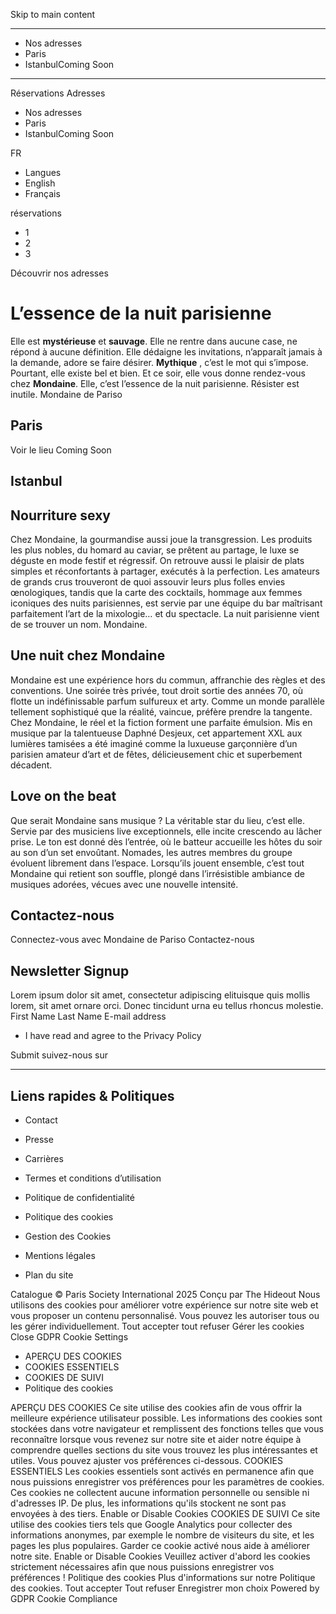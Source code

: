Skip to main content
  *   *   * 

  * Nos adresses
  * Paris
  * IstanbulComing Soon


  *   *   * 

Réservations
Adresses
  * Nos adresses
  * Paris
  * IstanbulComing Soon


FR
  * Langues
  * English
  * Français


réservations
  * 1
  * 2
  * 3


Découvrir nos adresses
# L’essence de la nuit parisienne
Elle est **mystérieuse** et **sauvage**. Elle ne rentre dans aucune case, ne répond à aucune définition. Elle dédaigne les invitations, n’apparaît jamais à la demande, adore se faire désirer. **Mythique** , c’est le mot qui s’impose. Pourtant, elle existe bel et bien. Et ce soir, elle vous donne rendez-vous chez **Mondaine**. Elle, c’est l’essence de la nuit parisienne. Résister est inutile.
Mondaine de Pariso
## Paris
Voir le lieu
Coming Soon 
## Istanbul
## Nourriture sexy
Chez Mondaine, la gourmandise aussi joue la transgression. Les produits les plus nobles, du homard au caviar, se prêtent au partage, le luxe se déguste en mode festif et régressif. On retrouve aussi le plaisir de plats simples et réconfortants à partager, exécutés à la perfection. Les amateurs de grands crus trouveront de quoi assouvir leurs plus folles envies œnologiques, tandis que la carte des cocktails, hommage aux femmes iconiques des nuits parisiennes, est servie par une équipe du bar maîtrisant parfaitement l’art de la mixologie… et du spectacle.
La nuit parisienne vient de se trouver un nom. Mondaine.
## Une nuit chez Mondaine
Mondaine est une expérience hors du commun, affranchie des règles et des conventions. Une soirée très privée, tout droit sortie des années 70, où flotte un indéfinissable parfum sulfureux et arty. Comme un monde parallèle tellement sophistiqué que la réalité, vaincue, préfère prendre la tangente. Chez Mondaine, le réel et la fiction forment une parfaite émulsion. Mis en musique par la talentueuse Daphné Desjeux, cet appartement XXL aux lumières tamisées a été imaginé comme la luxueuse garçonnière d’un parisien amateur d’art et de fêtes, délicieusement chic et superbement décadent.
## Love on the beat 
Que serait Mondaine sans musique ? La véritable star du lieu, c’est elle. Servie par des musiciens live exceptionnels, elle incite crescendo au lâcher prise. Le ton est donné dès l’entrée, où le batteur accueille les hôtes du soir au son d’un set envoûtant. Nomades, les autres membres du groupe évoluent librement dans l’espace. Lorsqu’ils jouent ensemble, c’est tout Mondaine qui retient son souffle, plongé dans l’irrésistible ambiance de musiques adorées, vécues avec une nouvelle intensité.
## Contactez-nous
Connectez-vous avec Mondaine de Pariso
Contactez-nous
## Newsletter Signup
Lorem ipsum dolor sit amet, consectetur adipiscing elituisque quis mollis lorem, sit amet ornare orci. Donec tincidunt urna eu tellus rhoncus molestie.
First Name
Last Name
E-mail address
  * I have read and agree to the Privacy Policy


Submit
suivez-nous sur
  *   *   * 

## Liens rapides & Politiques
  * Contact
  * Presse
  * Carrières
  * Termes et conditions d’utilisation


  * Politique de confidentialité
  * Politique des cookies
  * Gestion des Cookies
  * Mentions légales
  * Plan du site


Catalogue
© Paris Society International 2025 Conçu par The Hideout
Nous utilisons des cookies pour améliorer votre expérience sur notre site web et vous proposer un contenu personnalisé. Vous pouvez les autoriser tous ou les gérer individuellement.
Tout accepter tout refuser Gérer les cookies
Close GDPR Cookie Settings
  * APERÇU DES COOKIES
  * COOKIES ESSENTIELS
  * COOKIES DE SUIVI
  * Politique des cookies


APERÇU DES COOKIES
Ce site utilise des cookies afin de vous offrir la meilleure expérience utilisateur possible. Les informations des cookies sont stockées dans votre navigateur et remplissent des fonctions telles que vous reconnaître lorsque vous revenez sur notre site et aider notre équipe à comprendre quelles sections du site vous trouvez les plus intéressantes et utiles. Vous pouvez ajuster vos préférences ci-dessous.
COOKIES ESSENTIELS
Les cookies essentiels sont activés en permanence afin que nous puissions enregistrer vos préférences pour les paramètres de cookies. Ces cookies ne collectent aucune information personnelle ou sensible ni d'adresses IP. De plus, les informations qu'ils stockent ne sont pas envoyées à des tiers.
Enable or Disable Cookies
COOKIES DE SUIVI
Ce site utilise des cookies tiers tels que Google Analytics pour collecter des informations anonymes, par exemple le nombre de visiteurs du site, et les pages les plus populaires. Garder ce cookie activé nous aide à améliorer notre site.
Enable or Disable Cookies
Veuillez activer d'abord les cookies strictement nécessaires afin que nous puissions enregistrer vos préférences !
Politique des cookies
Plus d'informations sur notre Politique des cookies.
Tout accepter Tout refuser Enregistrer mon choix
Powered by GDPR Cookie Compliance

